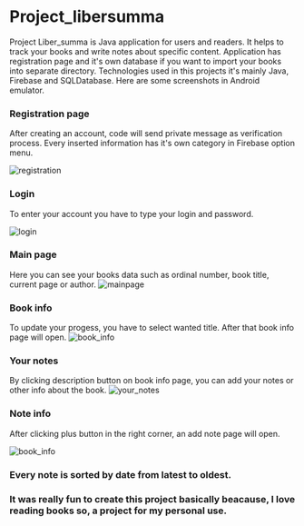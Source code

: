 # Project_libersumma
Project Liber_summa is Java application for users and readers. It helps to track your books and write notes about specific content. 
Application has registration page and it's own database if you want to import your books into separate directory.
Technologies used in this projects it's mainly Java, Firebase and SQLDatabase.
Here are some screenshots in Android emulator. 

### Registration page 
After creating an account, code will send private message as verification process. 
Every inserted information has it's own category in Firebase option menu.

![registration](https://github.com/Marcinsky/Project_libersumma/assets/140274974/07b2678f-9c70-4a9e-9fa0-1b61252b6788)
### Login 
To enter your account you have to type your login and password.

![login](https://github.com/Marcinsky/Project_libersumma/assets/140274974/fbe3bc71-8010-4dc9-adc9-65216d8f8a8e)
### Main page
Here you can see your books data such as ordinal number, book title, current page or author.
![mainpage](https://github.com/Marcinsky/Project_libersumma/assets/140274974/c201e735-5d39-46a5-893b-b7a693eb4d8e)
### Book info
To update your progess, you have to select wanted title. After that book info page will open.
![book_info](https://github.com/Marcinsky/Project_libersumma/assets/140274974/394e345c-190e-4cab-b792-3e2cc94e424e)
### Your notes
By clicking description button on book info page, you can add your notes or other info about the book. 
![your_notes](https://github.com/Marcinsky/Project_libersumma/assets/140274974/2942d439-3d08-48aa-8043-240bb8c616bd)
### Note info 
After clicking plus button in the right corner, an add note page will open. 

![book_info](https://github.com/Marcinsky/Project_libersumma/assets/140274974/293ecc6b-cf42-4118-bb26-34dca155f477)
### Every note is sorted by date from latest to oldest. 
### It was really fun to create this project basically beacause, I love reading books so, a project for my personal use. 
